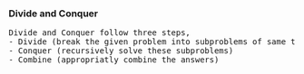 ### Divide and Conquer

<pre>
Divide and Conquer follow three steps,
- Divide (break the given problem into subproblems of same type)
- Conquer (recursively solve these subproblems)
- Combine (appropriatly combine the answers)
</pre>
